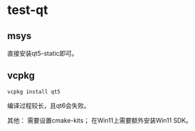 # test-qt
## msys
直接安装qt5-static即可。

## vcpkg

```
vcpkg install qt5
```

编译过程较长，且qt6会失败。

其他：
需要设置cmake-kits；
在Win11上需要额外安装Win11 SDK。
